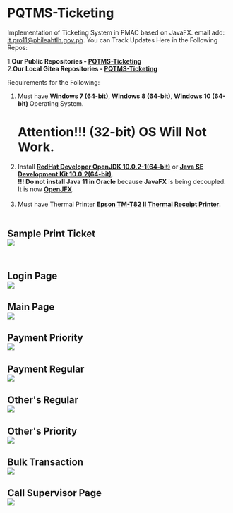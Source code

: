 # PQTMS-Ticketing
Implementation of Ticketing System in PMAC based on JavaFX. 
email add: it.pro11@phileahtlh.gov.ph.
You can Track Updates Here in the Following Repos:

1.<b>Our Public Repositories - <a href=https://github.com/may112003/PQTMS-Ticketing.git>PQTMS-Ticketing</a></b><br> 
2.<b>Our Local Gitea Repositories - <a href=https://172.22.124.91:300/may112003/PQTMS-Ticketing.git>PQTMS-Ticketing</a></b> 

Requirements for the Following:

1. Must have <b>Windows 7 (64-bit)</b>, <b>Windows 8 (64-bit)</b>, <b>Windows 10 (64-bit) </b> Operating System.
   <h1>Attention!!! (32-bit) OS Will Not Work.</h1> 
2. Install <b><a href="https://developers.redhat.com/download-manager/file/java-10-openjdk-10.0.2-1.b13.redhat.windows.x86_64.msi">RedHat Developer OpenJDK 10.0.2-1(64-bit)</a></b> or <b><a href="https://www.oracle.com/technetwork/java/javase/downloads/jdk10-downloads-4416644.html">Java SE Development Kit 10.0.2(64-bit)</a></b>.<br><b>!!! Do not install Java 11 in Oracle</b> because <b>JavaFX</b> is being decoupled. It is now <a href="https://openjfx.io/"><b>OpenJFX</b></a>.<br><br>
3. Must have Thermal Printer <b><a href=https://www.poscentral.com.au/epson-tm-t82ii-serial-usb-psu-black-thermal-receipt-printer.html>Epson TM-T82 II Thermal Receipt Printer</a></b>.<br><br>

<h2/>Sample Print Ticket<br><img src="http://172.22.124.91:3000/ricardomillerjr/PQTMS-Ticketing/raw/branch/master/screenshot2/DSC_0758.JPG"/><br>
<br>
<h2/>Login Page<br><img src="http://172.22.124.91:3000/ricardomillerjr/PQTMS-Ticketing/raw/branch/master/screenshot2/login.PNG"/><br>
<h2/>Main Page<br><img src="http://172.22.124.91:3000/ricardomillerjr/PQTMS-Ticketing/raw/branch/master/screenshot2/mainpage.PNG"/><br>
<h2/>Payment Priority<br><img src="http://172.22.124.91:3000/ricardomillerjr/PQTMS-Ticketing/raw/branch/master/screenshot2/payment_priority.PNG"/><br>
<h2/>Payment Regular<br><img src="http://172.22.124.91:3000/ricardomillerjr/PQTMS-Ticketing/raw/branch/master/screenshot2/payment_regular.PNG"/><br>
<h2/>Other's Regular<br><img src="http://172.22.124.91:3000/ricardomillerjr/PQTMS-Ticketing/raw/branch/master/screenshot2/others_regular.PNG"/><br>
<h2/>Other's Priority<br><img src="http://172.22.124.91:3000/ricardomillerjr/PQTMS-Ticketing/raw/branch/master/screenshot2/others_priority.PNG"/><br>
<h2/>Bulk Transaction<br><img src="http://172.22.124.91:3000/ricardomillerjr/PQTMS-Ticketing/raw/branch/master/screenshot2/screenshot2/bulk.PNG"/><br>
<h2/>Call Supervisor Page<br><img src="http://172.22.124.91:3000/ricardomillerjr/PQTMS-Ticketing/raw/branch/master/screenshot2/callsvr.PNG"/><br>

